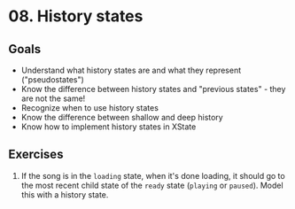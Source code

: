 # 08. History states

## Goals

- Understand what history states are and what they represent ("pseudostates")
- Know the difference between history states and "previous states" - they are not the same!
- Recognize when to use history states
- Know the difference between shallow and deep history
- Know how to implement history states in XState

## Exercises

1. If the song is in the `loading` state, when it's done loading, it should go to the most recent child state of the `ready` state (`playing` or `paused`). Model this with a history state.
